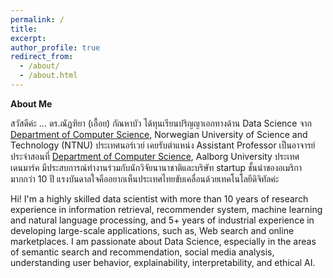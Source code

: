 ```yaml
---
permalink: /
title: 
excerpt:
author_profile: true
redirect_from: 
  - /about/
  - /about.html
---
```

<b>About Me</b>

สวัสดีค่ะ ... ดร.ณัฏฑิยา (เอื้อย) กัณหาบัว ได้ทุนเรียนปริญญาเอกทางด้าน Data Science จาก <a href="https://www.ntnu.edu/idi">Department of Computer Science</a>, Norwegian University of Science and Technology (NTNU) ประเทศนอร์เวย์ เคยรับตำแหน่ง Assistant Professor เป็นอาจารย์ประจำสอนที่ <a href="https://www.cs.aau.dk/">Department of Computer Science</a>, Aalborg University ประเทศเดนมาร์ค มีประสบการณ์ทำงานร่วมกับนักวิจัยนานาชาติและบริษัท startup ชั้นนำของอเมริกามากกว่า 10 ปี แรงบันดาลใจคืออยากเห็นประเทศไทยขับเคลื่อนด้วยเทคโนโลยีดิจิทัลค่ะ

Hi! I'm a highly skilled data scientist with more than 10 years of research experience in information retrieval, recommender system, machine learning and natural language processing, and 5+ years of industrial experience in developing large-scale applications, such as, Web search and online marketplaces. I am passionate about Data Science, especially in the areas of semantic search and recommendation, social media analysis, understanding user behavior, explainability, interpretability, and ethical AI.